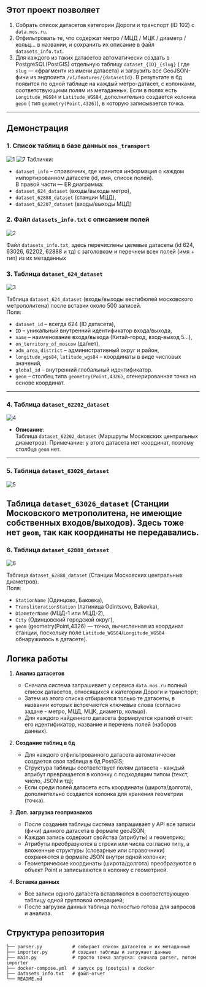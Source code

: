 ## Этот проект позволяет

1. Собрать список датаcетов категории Дороги и транспорт (ID 102) с `data.mos.ru`.
2. Отфильтровать те, что содержат метро / МЦД / МЦК / диаметр / кольц… в названии, и сохранить их описание в
   файл `datasets_info.txt`.
3. Для каждого из таких датаcетов автоматически создать в PostgreSQL(PostGIS) отдельную таблицу `dataset_{ID}_{slug}` (
   где `slug` — «фрагмент» из имени датаcета) и загрузить все GeoJSON-фичи из эндпоинта `/v1/features/{datasetId}`.
   В результате в бд появится по одной таблице на каждый метро-датаcет, с колонками, соответствующими полям из
   метаданных. Если в полях есть `Longitude_WGS84` и `Latitude_WGS84`, дополнительно создается колонка `geom` (
   тип `geometry(Point,4326)`), в которую записывается точка.

---
## Демонстрация
### 1. Список таблиц в базе данных `mos_transport`

![1](./screenshots/1.png)
![7](./screenshots/7.png)
Таблички:

- `dataset_info` – справочник, где хранится информация о каждом импортированном датасете (id, имя, список полей).  
  В правой части — ER диаграмма:
- `dataset_624_dataset` (входы/выходы метро),
- `dataset_62888_dataset` (станции МЦД),
- `dataset_62207_dataset` (входы/выходы МЦД)

### 2. Файл `datasets_info.txt` с описанием полей

![2](./screenshots/2.png)

Файл `datasets_info.txt`, здесь перечислены целевые датаcеты (id 624, 63026, 62202, 62888 и тд) с заголовком и перечнем
всех полей (имя + тип) из их метаданных

### 3. Таблица `dataset_624_dataset`

![3](./screenshots/3.png)

Таблица `dataset_624_dataset` (входы/выходы вестибюлей московского метрополитена) после вставки около 500 записей.  
Поля:

- `dataset_id` – всегда 624 (ID датаcета),
- `ID` – уникальный внутренний идентификатор входа/выхода,
- `name` – наименование входа/выхода (Китай-город, вход-выход 5…),
- `on_territory_of_moscow` (да/нет),
- `adm_area`, `district` – административный округ и район,
- `longitude_wgs84`, `latitude_wgs84` – координаты в виде числовых значений,
- `global_id` – внутренний глобальный идентификатор.
- `geom` – столбец типа `geometry(Point,4326)`, сгенерированная точка на основе координат.

---

### 4. Таблица `dataset_62202_dataset`

![4](./screenshots/4.png)

- **Описание**:  
  Таблица `dataset_62202_dataset` (Маршруты Московских центральных диаметров).
  Примечание: у этого датаcета нет координат, поэтому столбца `geom` нет.

---

### 5. Таблица `dataset_63026_dataset`

![5](./screenshots/5.png)

Таблица `dataset_63026_dataset` (Станции Московского метрополитена, не имеющие собственных входов/выходов).
Здесь тоже нет `geom`, так как координаты не передавались.
---

### 6. Таблица `dataset_62888_dataset`

![6](./screenshots/6.png)

Таблица `dataset_62888_dataset` (Станции Московских центральных диаметров).  
Поля:

- `StationName` (Одинцово, Баковка),
- `TransliterationStation` (латиница Odintsovo, Bakovka),
- `DiameterName` (МЦД-1 или МЦД-2),
- `City` (Одинцовский городской округ),
- `geom` (geometry(Point,4326) — точка, вычисленная из координат станции, поскольку
  поле `Latitude_WGS84`/`Longitude_WGS84` обнаружилось в датасете).

## Логика работы

1. **Анализ датаcетов**
    - Сначала система запрашивает у сервиса `data.mos.ru` полный список датаcетов, относящихся к категории Дороги и
      транспорт;
    - Затем из этого списка отбираются только те датаcеты, в названии которых встречаются ключевые слова (согласно
      задаче - метро, МЦД, МЦК, диаметр, кольцо).
    - Для каждого найденного датаcета формируется краткий отчет: его идентификатор, название и перечень полей (наборов
      данных).

2. **Создание таблиц в бд**
    - Для каждого отфильтрованного датаcета автоматически создается своя таблица в бд PostGIS;
    - Структура таблицы соответствует полям датаcета - каждый атрибут превращается в колонку с подходящим типом (текст,
      число, JSON и тд);
    - Если среди полей датаcета есть координаты (широта/долгота), дополнительно создается колонка для хранения
      геометрии (точка).

3. **Доп. загрузка геопризнаков**
    - После создания таблицы система запрашивает у API все записи (фичи) данного датаcета в формате geoJSON;
    - Каждая запись содержит свойства (атрибуты) и геометрию;
    - Атрибуты преобразуются в строки или числа согласно типу, а вложенные структуры (словарные или справочники)
      сохраняются в формате JSON внутри одной колонки;
    - Геометрические координаты (широта/долгота) преобразуются в объект Point и записываются в колонку с геометрией.

4. **Вставка данных**
    - Все записи одного датаcета вставляются в соответствующую таблицу одной групповой операцией;
    - После загрузки данных таблица полностью готова для запросов и анализа.

## Структура репозитория

````
├── parser.py           # собирает список датасетов и их метаданные
├── importer.py         # создает таблицы и загружает данные
├── main.py             # просто точка запуска: сначала parser, потом importer
├── docker-compose.yml  # запуск pg (postgis) в docker
├── datasets_info.txt   # файл-отчет
└── README.md   
````


